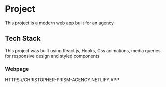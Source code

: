 # Project

This project is a modern web app built for an agency

## Tech Stack

This project was built using React js, Hooks, Css animations, media queries for responsive design and styled components

### Webpage

HTTPS://CHRISTOPHER-PRISM-AGENCY.NETLIFY.APP

